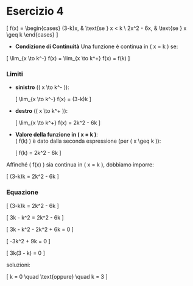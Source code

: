 # Esercizio 4

\[
f(x) = 
\begin{cases} 
(3-k)x, & \text{se } x < k \\
2x^2 - 6x, & \text{se } x \geq k
\end{cases}
\]


- **Condizione di Continuità**
Una funzione è continua in \( x = k \) se:

\[
\lim_{x \to k^-} f(x) = \lim_{x \to k^+} f(x) = f(k)
\]

### **Limiti**
- **sinistro** (\( x \to k^- \)):  

  \[
  \lim_{x \to k^-} f(x) = (3-k)k
  \]

- **destro** (\( x \to k^+ \)):  

  \[
  \lim_{x \to k^+} f(x) = 2k^2 - 6k
  \]

- **Valore della funzione in \( x = k \)**:  
  \( f(k) \) è dato dalla seconda espressione (per \( x \geq k \)):

  \[
  f(k) = 2k^2 - 6k
  \]

Affinché \( f(x) \) sia continua in \( x = k \), dobbiamo imporre:

\[
(3-k)k = 2k^2 - 6k
\]

### **Equazione**

\[
(3-k)k = 2k^2 - 6k
\]

\[
3k - k^2 = 2k^2 - 6k
\]

\[
3k - k^2 - 2k^2 + 6k = 0
\]

\[
-3k^2 + 9k = 0
\]

\[
3k(3 - k) = 0
\]

soluzioni:

\[
k = 0 \quad \text{oppure} \quad k = 3
\]